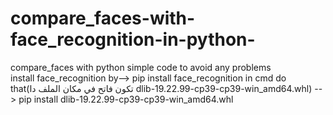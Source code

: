 # compare_faces-with-face_recognition-in-python-
compare_faces with python  simple code 
to avoid any problems  
install face_recognition by-->  pip install face_recognition 
in cmd do that(تكون فاتح في مكان الملف دا dlib-19.22.99-cp39-cp39-win_amd64.whl) -->  pip install dlib-19.22.99-cp39-cp39-win_amd64.whl
